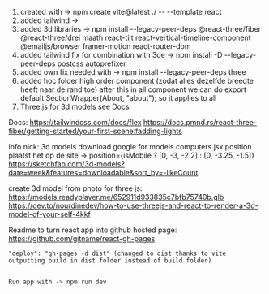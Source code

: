 1. created with -> npm create vite@latest ./ -- --template react
2. added tailwind -> 
3. added 3d libraries -> npm install --legacy-peer-deps @react-three/fiber @react-three/drei maath react-tilt react-vertical-timeline-component @emailjs/browser framer-motion react-router-dom
4. added tailwind fix for combination with 3de -> npm install -D --legacy-peer-deps postcss autoprefixer
5. added own fix needed with -> npm install --legacy-peer-deps three
6. added hoc folder high order component (zodat alles dezelfde breedte heeft naar de rand toe) after this in all component we can do export default SectionWrapper(About, "about"); so it applies to all
7. Three.js for 3d models see Docs

Docs: 
https://tailwindcss.com/docs/flex
https://docs.pmnd.rs/react-three-fiber/getting-started/your-first-scene#adding-lights


Info nick:
3d models download google for models
computers.jsx position plaatst het op de site -> position={isMobile ? [0, -3, -2.2] : [0, -3.25, -1.5]}
https://sketchfab.com/3d-models?date=week&features=downloadable&sort_by=-likeCount

create 3d model from photo for three js: 
https://models.readyplayer.me/652911d933835c7bfb75740b.glb
https://dev.to/nourdinedev/how-to-use-threejs-and-react-to-render-a-3d-model-of-your-self-4kkf

Readme to turn react app into github hosted page:
https://github.com/gitname/react-gh-pages

    "deploy": "gh-pages -d dist" (changed to dist thanks to vite outputting build in dist folder instead of build folder)


    Run app with -> npm run dev




